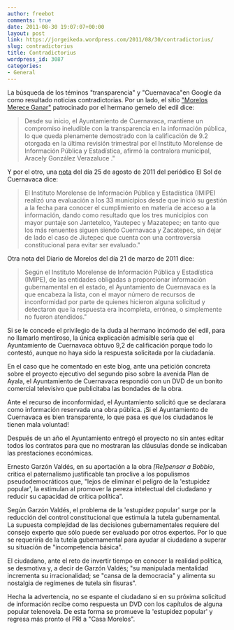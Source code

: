 ```yaml
---
author: freebot
comments: true
date: 2011-08-30 19:07:07+00:00
layout: post
link: https://jorgeikeda.wordpress.com/2011/08/30/contradictorius/
slug: contradictorius
title: Contradictorius
wordpress_id: 3087
categories:
- General
---
```


La búsqueda de los téminos "transparencia" y "Cuernavaca"en Google da como resultado noticias contradictorias. Por un lado, el sitio ["Morelos Merece Ganar"](http://www.morelosmereceganar.com/cumple-gobierno-de-cuernavaca-con-la-transparencia-en-la-informacion-publica) patrocinado por el hermano gemelo del edil dice:




<blockquote>Desde su inicio, el Ayuntamiento de Cuernavaca, mantiene un compromiso ineludible con la transparencia en la información pública, lo que queda plenamente demostrado con la calificación de 9.2 otorgada en la última revisión trimestral por el Instituto Morelense de Información Pública y Estadística, afirmó la contralora municipal, Aracely González Verazaluce ."</blockquote>



Y por el otro, una [nota](http://www.oem.com.mx/elsoldecuernavaca/notas/n2200855.htm) del día 25 de agosto de 2011 del periódico El Sol de Cuernavaca dice:




<blockquote>
El Instituto Morelense de Información Pública y Estadística (IMIPE) realizó una evaluación a los 33 municipios desde que inició su gestión a la fecha para conocer el cumplimiento en materia de acceso a la información, dando como resultado que los tres municipios con mayor puntaje son Jantetelco, Yautepec y Mazatepec; en tanto que los más renuentes siguen siendo Cuernavaca y Zacatepec, sin dejar de lado el caso de Jiutepec que cuenta con una controversia constitucional para evitar ser evaluado."</blockquote>



Otra nota del Diario de Morelos del día 21 de marzo de 2011 dice:




<blockquote>
Según el Instituto Morelense de Información Pública y Estadística (IMIPE), de las entidades obligadas a proporcionar información gubernamental en el estado, el Ayuntamiento de Cuernavaca  es la que encabeza la lista, con el mayor número de recursos de inconformidad por parte de quienes hicieron alguna solicitud y detectaron que la respuesta era incompleta, errónea, o simplemente no fueron atendidos."
</blockquote>



Si se le concede el privilegio  de la duda al hermano incómodo del edil, para no llamarlo mentiroso, la única explicación admisible sería que el Ayuntamiento de Cuernavaca obtuvo 9,2 de calificación porque todo lo contestó, aunque no haya sido la respuesta solicitada por la ciudadanía.

En el caso que he comentado en este blog, ante una petición concreta sobre el proyecto ejecutivo del segundo piso sobre la avenida Plan de Ayala, el Ayuntamiento de Cuernavaca respondió con un DVD de un bonito comercial televisivo que publicitaba las bondades de la obra.

Ante el recurso de inconformidad, el Ayuntamiento solicitó que se declarara como información reservada una obra pública. ¡Si el Ayuntamiento de Cuernavaca es bien transparente, lo que pasa es que los ciudadanos le tienen mala voluntad!

Después de un año el Ayuntamiento entregó el proyecto no sin antes editar todos los contratos para que no mostraran las cláusulas donde se indicaban las prestaciones económicas.

Ernesto Garzón Valdés, en su aportación a la obra _[Re]pensar a Bobbio_, critica el paternalismo justificable tan proclive a los populismos pseudodemocráticos que, "lejos de eliminar el peligro de la 'estupidez popular', la estimulan al promover la pereza intelectual del ciudadano y reducir su capacidad de crítica política".

Según Garzón Valdés, el problema de la 'estupidez popular' surge por la reducción del control constitucional que estimula la tutela gubernamental. La supuesta complejidad de las decisiones gubernamentales requiere del consejo experto que sólo puede ser evaluado por otros expertos. Por lo que se requeriría de la tutela gubernamental para ayudar al ciudadano a superar su situación de "incompetencia básica".

El ciudadano, ante el reto de invertir tiempo en conocer la realidad política, se desmotiva y, a decir de Garzón Valdés; "su manipulada mentalidad incrementa su irracionalidad; se "cansa de la democracia" y alimenta su nostalgia de regímenes de tutela sin fisuras".

Hecha la advertencia, no se espante el ciudadano si en su próxima solicitud de información recibe como respuesta un DVD con los capítulos de alguna popular telenovela. De esta forma se promueve la 'estupidez popular' y regresa más pronto el PRI a "Casa Morelos".





